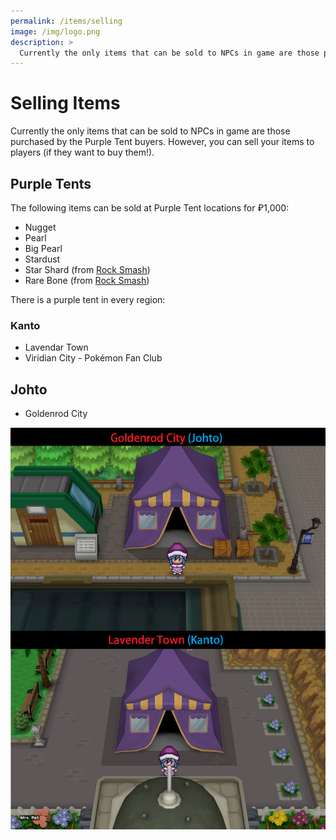 ```yaml
---
permalink: /items/selling
image: /img/logo.png
description: >
  Currently the only items that can be sold to NPCs in game are those purchased by the Purple Tent buyers. However, you can sell your items to players (if they want to buy them!).
---
```


# Selling Items

Currently the only items that can be sold to NPCs in game are those purchased by
the Purple Tent buyers. However, you can sell your items to players (if they
want to buy them!).

## Purple Tents

The following items can be sold at Purple Tent locations for ₽1,000:

* Nugget
* Pearl
* Big Pearl
* Stardust
* Star Shard (from [Rock Smash](/moves/rock-smash))
* Rare Bone (from [Rock Smash](/moves/rock-smash))

There is a purple tent in every region:

### Kanto

* Lavendar Town
* Viridian City - Pokémon Fan Club

## Johto

* Goldenrod City

![purple tents](/img/maps/purple-tents.png)
